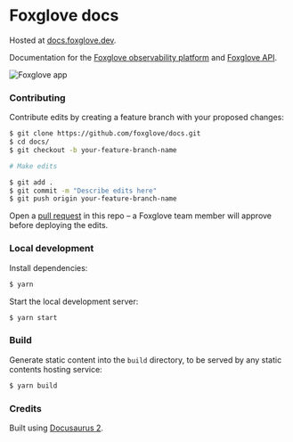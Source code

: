 # Foxglove docs

Hosted at [docs.foxglove.dev](https://docs.foxglove.dev).

Documentation for the [Foxglove observability platform](https://foxglove.dev) and [Foxglove API](https://docs.foxglove.dev/api).

![Foxglove app](/static/img/docs/introduction/hero.png)

### Contributing

Contribute edits by creating a feature branch with your proposed changes:

```bash
$ git clone https://github.com/foxglove/docs.git
$ cd docs/
$ git checkout -b your-feature-branch-name

# Make edits

$ git add .
$ git commit -m "Describe edits here"
$ git push origin your-feature-branch-name
```

Open a [pull request](https://github.com/foxglove/docs/pulls) in this repo – a Foxglove team member will approve before deploying the edits.

### Local development

Install dependencies:

```bash
$ yarn
```

Start the local development server:

```bash
$ yarn start
```

### Build

Generate static content into the `build` directory, to be served by any static contents hosting service:

```bash
$ yarn build
```

### Credits

Built using [Docusaurus 2](https://docusaurus.io/).
